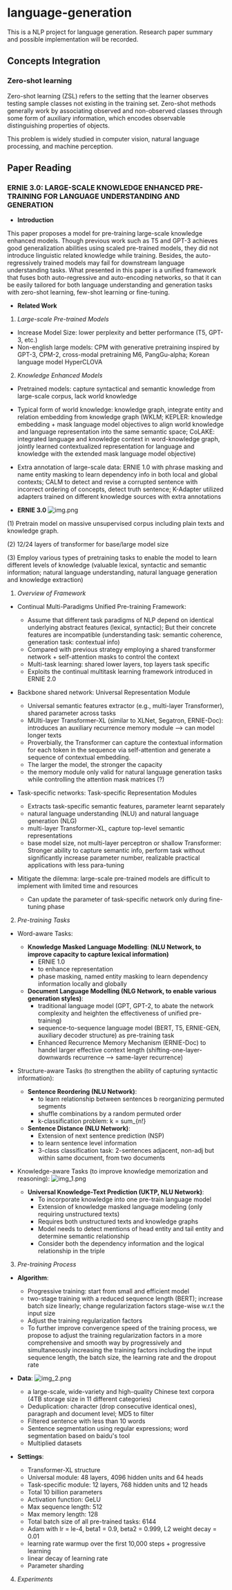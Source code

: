 # language-generation

This is a NLP project for language generation. Research paper summary and possible implementation will be recorded.

## Concepts Integration

### Zero-shot learning

Zero-shot learning (ZSL) refers to the setting that the learner observes testing sample classes not existing in the 
training set. Zero-shot methods generally work by associating observed and non-observed classes through some form 
of auxiliary information, which encodes observable distinguishing properties of objects.

This problem is widely studied in computer vision, natural language processing, and machine perception.


## Paper Reading

### ERNIE 3.0:  LARGE-SCALE KNOWLEDGE ENHANCED PRE-TRAINING FOR LANGUAGE UNDERSTANDING AND GENERATION

- **Introduction**

This paper proposes a model for pre-training large-scale knowledge enhanced models. Though previous work such as T5 and 
GPT-3 achieves good generalization abilities using scaled pre-trained models, they did not introduce linguistic related
knowledge while training. Besides, the auto-regressively trained models may fail for downstream language understanding 
tasks. What presented in this paper is a unified framework that fuses both auto-regressive and auto-encoding networks, 
so that it can be easily tailored for both language understanding and generation tasks with zero-shot learning, few-shot 
learning or fine-tuning.


- **Related Work**

1. _Large-scale Pre-trained Models_

- Increase Model Size: lower perplexity and better performance (T5, GPT-3, etc.)
- Non-english large models: CPM with generative pretraining inspired by GPT-3, CPM-2, cross-modal pretraining M6, 
PangGu-alpha; Korean language model HyperCLOVA

2. _Knowledge Enhanced Models_

- Pretrained models: capture syntactical and semantic knowledge from large-scale corpus, lack world knowledge
- Typical form of world knowledge: knowledge graph, integrate entity and relation embedding from knowledge graph
(WKLM; KEPLER: knowledge embedding + mask language model objectives to align world knowledge and language representation
into the same semantic space; CoLAKE: integrated language and knowledge context in word-knowledge graph, jointly learned 
contextualized representation for language and knowledge with the extended mask language model objective)
- Extra annotation of large-scale data: ERNIE 1.0 with phrase masking and name entity masking to learn dependency info
in both local and global contexts; CALM to detect and revise a corrupted sentence with incorrect ordering of concepts,
detect truth sentence; K-Adapter utilized adapters trained on different knowledge sources with extra annotations


- **ERNIE 3.0**
![img.png](img.png)

(1) Pretrain model on massive unsupervised corpus including plain texts and knowledge graph.

(2) 12/24 layers of transformer for base/large model size

(3) Employ various types of pretraining tasks to enable the model to learn different levels of knowledge (valuable 
lexical, syntactic and semantic information; natural language understanding, natural language generation and knowledge 
extraction)

1. _Overview of Framework_

- Continual Multi-Paradigms Unified Pre-training Framework:
  - Assume that different task paradigms of NLP depend on identical underlying abstract features (lexical, syntactic);
  But their concrete features are incompatible (understanding task: semantic coherence, generation task: contextual info)
  - Compared with previous strategy employing a shared transformer network + self-attention masks to control the context
  - Multi-task learning: shared lower layers, top layers task specific
  - Exploits the continual multitask learning framework introduced in ERNIE 2.0

- Backbone shared network: Universal Representation Module
  - Universal semantic features extractor (e.g., multi-layer Transformer), shared parameter across tasks
  - MUlti-layer Transformer-XL (similar to XLNet, Segatron, ERNIE-Doc): 
  introduces an auxiliary recurrence memory module --> can model longer texts
  - Proverbially, the Transformer can capture the contextual information for each token in the sequence via 
  self-attention and generate a sequence of contextual embedding.
  - The larger the model, the stronger the capacity
  - the memory module only valid for natural language generation tasks while controlling the attention mask matrices (?)

- Task-specific networks: Task-specific Representation Modules
  - Extracts task-specific semantic features, parameter learnt separately
  - natural language understanding (NLU) and natural language generation (NLG)
  - multi-layer Transformer-XL, capture top-level semantic representations
  - base model size, not multi-layer perceptron or shallow Transformer: Stronger ability to capture semantic info, 
  perform task without significantly increase parameter number, realizable practical applications with less para-tuning

- Mitigate the dilemma: large-scale pre-trained models are difficult to implement with limited time and resources
  - Can update the parameter of task-specific network only during fine-tuning phase


2. _Pre-training Tasks_

- Word-aware Tasks:
  - **Knowledge Masked Language Modelling**:
  **(NLU Network, to improve capacity to capture lexical information)**
    - ERNIE 1.0
    - to enhance representation
    - phase masking, named entity masking to learn dependency information locally and globally
  - **Document Language Modelling (NLG Network, to enable various generation styles)**: 
    - traditional language model (GPT, GPT-2, to abate the network complexity and heighten the effectiveness of 
    unified pre-training)
    - sequence-to-sequence language model (BERT, T5, ERNIE-GEN, auxiliary decoder structure) as pre-training task
    - Enhanced Recurrence Memory Mechanism (ERNIE-Doc) to handel larger effective context length 
    (shifting-one-layer-downwards recurrence --> same-layer recurrence)

- Structure-aware Tasks (to strengthen the ability of capturing syntactic information):
  - **Sentence Reordering (NLU Network)**:
    - to learn relationship between sentences b reorganizing permuted segments
    - shuffle combinations by a random permuted order
    - k-classification problem: k = sum_{n!}
  - **Sentence Distance (NLU Network)**:
    - Extension of next sentence prediction (NSP)
    - to learn sentence level information
    - 3-class classification task: 2-sentences adjacent, non-adj but within same document, from two documents

- Knowledge-aware Tasks (to improve knowledge memorization and reasoning):
![img_1.png](img_1.png)
  - **Universal Knowledge-Text Prediction (UKTP, NLU Network)**:
    - To incorporate knowledge into one pre-train language model
    - Extension of knowledge masked language modeling (only requiring unstructured texts)
    - Requires both unstructured texts and knowledge graphs
    - Model needs to detect mentions of head entity and tail entity and determine semantic relationship
    - Consider both the dependency information and the logical relationship in the triple


3. _Pre-training Process_

- **Algorithm**:
  - Progressive training: start from small and efficient model 
  - two-stage training with a reduced sequence length (BERT); increase batch size linearly; change regularization 
  factors stage-wise w.r.t the input size
  - Adjust the training regularization factors
  - To further improve convergence speed of the training process, we propose to adjust the training regularization 
  factors in a more comprehensive and smooth way by progressively and simultaneously increasing the training factors 
  including the input sequence length, the batch size, the learning rate and the dropout rate

- **Data**:
![img_2.png](img_2.png)
  - a large-scale, wide-variety and high-quality Chinese text corpora (4TB storage size in 11 different categories)
  - Deduplication: character (drop consecutive identical ones), paragraph and document level; MD5 to filter
  - Filtered sentence with less than 10 words
  - Sentence segmentation using regular expressions; word segmentation based on baidu's tool
  - Multiplied datasets

- **Settings**:
  - Transformer-XL structure
  - Universal module: 48 layers, 4096 hidden units and 64 heads
  - Task-specific module: 12 layers, 768 hidden units and 12 heads
  - Total 10 billion parameters
  - Activation function: GeLU
  - Max sequence length: 512
  - Max memory length: 128
  - Total batch size of all pre-trained tasks: 6144
  - Adam with lr = le-4, beta1 = 0.9, beta2 = 0.999, L2 weight decay = 0.01
  - learning rate warmup over the first 10,000 steps + progressive learning
  - linear decay of learning rate
  - Parameter sharding

4. _Experiments_